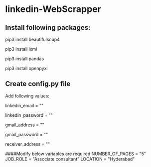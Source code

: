 # linkedin-WebScrapper

## Install following packages:

pip3 install beautifulsoup4

pip3 install lxml

pip3 install pandas

pip3 install openpyxl

## Create config.py file
Add following values:

linkedin_email = ""

linkedin_password = ""

gmail_address = ""

gmail_password = ""

receiver_address = ""

####Modify below variables are required
NUMBER_OF_PAGES = "5"
JOB_ROLE = "Associate consultant"
LOCATION = "Hyderabad"
